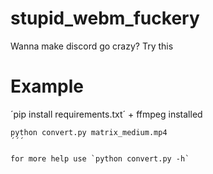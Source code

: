 # stupid_webm_fuckery

Wanna make discord go crazy? Try this

# Example

´pip install requirements.txt´ + ffmpeg installed

```
python convert.py matrix_medium.mp4
´´´

for more help use `python convert.py -h`
```
